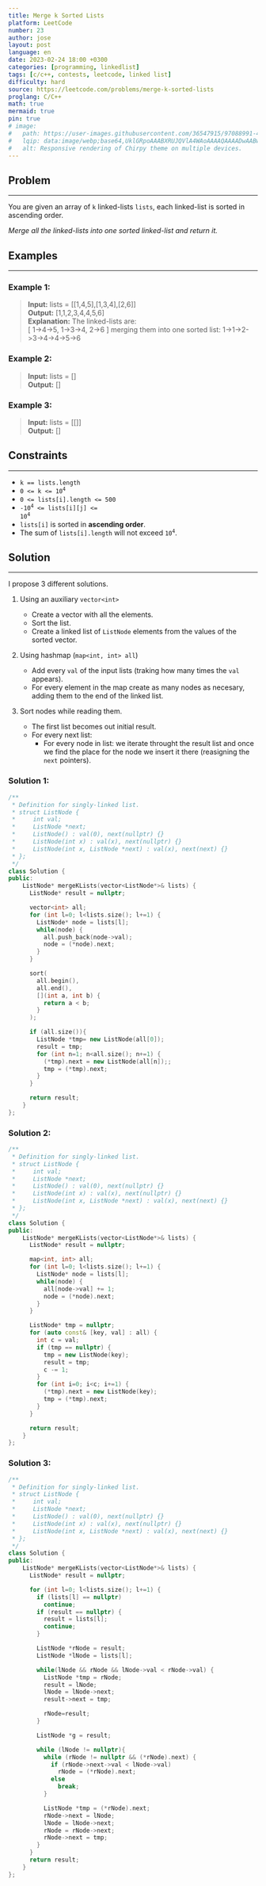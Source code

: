 ```yaml
---
title: Merge k Sorted Lists
platform: LeetCode
number: 23
author: jose
layout: post
language: en
date: 2023-02-24 18:00 +0300
categories: [programming, linkedlist]
tags: [c/c++, contests, leetcode, linked list]
difficulty: hard
source: https://leetcode.com/problems/merge-k-sorted-lists
proglang: C/C++
math: true
mermaid: true
pin: true
# image:
#   path: https://user-images.githubusercontent.com/36547915/97088991-45da5d00-1652-11eb-900f-80d106540f4f.png
#   lqip: data:image/webp;base64,UklGRpoAAABXRUJQVlA4WAoAAAAQAAAADwAABwAAQUxQSDIAAAARL0AmbZurmr57yyIiqE8oiG0bejIYEQTgqiDA9vqnsUSI6H+oAERp2HZ65qP/VIAWAFZQOCBCAAAA8AEAnQEqEAAIAAVAfCWkAALp8sF8rgRgAP7o9FDvMCkMde9PK7euH5M1m6VWoDXf2FkP3BqV0ZYbO6NA/VFIAAAA
#   alt: Responsive rendering of Chirpy theme on multiple devices.
---
```

## Problem
---
You are given an array of `k` linked-lists `lists`, each linked-list is sorted in ascending order.  

*Merge all the linked-lists into one sorted linked-list and return it.*

## Examples
---
### **Example 1:**  
>**Input:** lists = [[1,4,5],[1,3,4],[2,6]]  
>**Output:** [1,1,2,3,4,4,5,6]  
>**Explanation:** The linked-lists are:  
>[
>  1->4->5,
>  1->3->4,
>  2->6
>]
>merging them into one sorted list:
>1->1->2->3->4->4->5->6

### **Example 2:**  
>**Input:** lists = []  
>**Output:** []  

### **Example 3:**  
>**Input:** lists = [[]]  
>**Output:** []  

## Constraints
---
- `k == lists.length`
- <code>0 <= k <= 10<sup>4</sup></code>
- `0 <= lists[i].length <= 500`
- <code>-10<sup>4</sup> <= lists[i][j] <= 10<sup>4</sup></code>
- `lists[i]` is sorted in **ascending order**.
- The sum of `lists[i].length` will not exceed <code>10<sup>4</sup></code>.

## Solution
---
I propose 3 different solutions.  
1. Using an auxiliary `vector<int>`
    - Create a vector with all the elements.
    - Sort the list.
    - Create a linked list of `ListNode` elements from the values of the sorted vector.

2. Using hashmap (`map<int, int> all`)
    - Add every `val` of the input lists (traking how many times the `val` appears).
    - For every element in the map create as many nodes as necesary, adding them to the end of the linked list.

3. Sort nodes while reading them.
    - The first list becomes out initial result.
    - For every next list:
        - For every node in list: we iterate throught the result list and once we find the place for the node we insert it there (reasigning the `next` pointers).

### Solution 1:
```c++
/**
 * Definition for singly-linked list.
 * struct ListNode {
 *     int val;
 *     ListNode *next;
 *     ListNode() : val(0), next(nullptr) {}
 *     ListNode(int x) : val(x), next(nullptr) {}
 *     ListNode(int x, ListNode *next) : val(x), next(next) {}
 * };
 */
class Solution {
public:
    ListNode* mergeKLists(vector<ListNode*>& lists) {
      ListNode* result = nullptr;

      vector<int> all;
      for (int l=0; l<lists.size(); l+=1) {
        ListNode* node = lists[l];
        while(node) {
          all.push_back(node->val);
          node = (*node).next;
        }
      }

      sort(
        all.begin(),
        all.end(),
        [](int a, int b) { 
          return a < b;
        }
      );

      if (all.size()){  
        ListNode *tmp= new ListNode(all[0]);
        result = tmp;
        for (int n=1; n<all.size(); n+=1) {
          (*tmp).next = new ListNode(all[n]);;
          tmp = (*tmp).next;
        }
      }

      return result;
    }
};
```

### Solution 2:
```c++
/**
 * Definition for singly-linked list.
 * struct ListNode {
 *     int val;
 *     ListNode *next;
 *     ListNode() : val(0), next(nullptr) {}
 *     ListNode(int x) : val(x), next(nullptr) {}
 *     ListNode(int x, ListNode *next) : val(x), next(next) {}
 * };
 */
class Solution {
public:
    ListNode* mergeKLists(vector<ListNode*>& lists) {
      ListNode* result = nullptr;

      map<int, int> all;
      for (int l=0; l<lists.size(); l+=1) {
        ListNode* node = lists[l];
        while(node) {
          all[node->val] += 1;
          node = (*node).next;
        }
      }

      ListNode* tmp = nullptr;
      for (auto const& [key, val] : all) {
        int c = val;
        if (tmp == nullptr) {
          tmp = new ListNode(key);
          result = tmp;
          c -= 1;
        }
        for (int i=0; i<c; i+=1) {
          (*tmp).next = new ListNode(key);
          tmp = (*tmp).next;
        }
      }

      return result;
    }
};
```

### Solution 3:
```c++
/**
 * Definition for singly-linked list.
 * struct ListNode {
 *     int val;
 *     ListNode *next;
 *     ListNode() : val(0), next(nullptr) {}
 *     ListNode(int x) : val(x), next(nullptr) {}
 *     ListNode(int x, ListNode *next) : val(x), next(next) {}
 * };
 */
class Solution {
public:
    ListNode* mergeKLists(vector<ListNode*>& lists) {
      ListNode* result = nullptr;

      for (int l=0; l<lists.size(); l+=1) {
        if (lists[l] == nullptr)
          continue;
        if (result == nullptr) {
          result = lists[l];
          continue;
        }

        ListNode *rNode = result;
        ListNode *lNode = lists[l];

        while(lNode && rNode && lNode->val < rNode->val) {
          ListNode *tmp = rNode;
          result = lNode;
          lNode = lNode->next;
          result->next = tmp;

          rNode=result;
        }

        ListNode *g = result;

        while (lNode != nullptr){
          while (rNode != nullptr && (*rNode).next) {
            if (rNode->next->val < lNode->val)
              rNode = (*rNode).next;
            else
              break;
          }

          ListNode *tmp = (*rNode).next;
          rNode->next = lNode;
          lNode = lNode->next;
          rNode = rNode->next;
          rNode->next = tmp;
        }
      }
      return result;
    }
};
```
